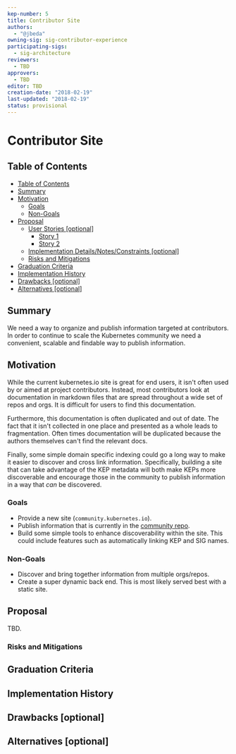 ```yaml
---
kep-number: 5
title: Contributor Site
authors:
  - "@jbeda"
owning-sig: sig-contributor-experience
participating-sigs:
  - sig-architecture
reviewers:
  - TBD
approvers:
  - TBD
editor: TBD
creation-date: "2018-02-19"
last-updated: "2018-02-19"
status: provisional
---
```


# Contributor Site

## Table of Contents

* [Table of Contents](#table-of-contents)
* [Summary](#summary)
* [Motivation](#motivation)
    * [Goals](#goals)
    * [Non-Goals](#non-goals)
* [Proposal](#proposal)
    * [User Stories [optional]](#user-stories-optional)
      * [Story 1](#story-1)
      * [Story 2](#story-2)
    * [Implementation Details/Notes/Constraints [optional]](#implementation-detailsnotesconstraints-optional)
    * [Risks and Mitigations](#risks-and-mitigations)
* [Graduation Criteria](#graduation-criteria)
* [Implementation History](#implementation-history)
* [Drawbacks [optional]](#drawbacks-optional)
* [Alternatives [optional]](#alternatives-optional)

## Summary

We need a way to organize and publish information targeted at contributors.
In order to continue to scale the Kubernetes community we need a convenient, scalable and findable way to publish information.

## Motivation

While the current kubernetes.io site is great for end users, it isn't often used by or aimed at project contributors.
Instead, most contributors look at documentation in markdown files that are spread throughout a wide set of repos and orgs.
It is difficult for users to find this documentation.

Furthermore, this documentation is often duplicated and out of date.
The fact that it isn't collected in one place and presented as a whole leads to fragmentation.
Often times documentation will be duplicated because the authors themselves can't find the relevant docs.

Finally, some simple domain specific indexing could go a long way to make it easier to discover and cross link information.
Specifically, building a site that can take advantage of the KEP metadata will both make KEPs more discoverable and encourage those in the community to publish information in a way that *can* be discovered.

### Goals

* Provide a new site (`community.kubernetes.io`).
* Publish information that is currently in the [community repo](https://github.com/kubernetes/community).
* Build some simple tools to enhance discoverability within the site.
  This could include features such as automatically linking KEP and SIG names.

### Non-Goals

* Discover and bring together information from multiple orgs/repos.
* Create a super dynamic back end.  This is most likely served best with a static site.

## Proposal

TBD.


### Risks and Mitigations

<!--
What are the risks of this proposal and how do we mitigate.
Think broadly.
For example, consider both security and how this will impact the larger kubernetes ecosystem.
-->

## Graduation Criteria

<!--
How will we know that this has succeeded?
Gathering user feedback is crucial for building high quality experiences and SIGs have the important responsibility of setting milestones for stability and completeness.
Hopefully the content previously contained in [umbrella issues][] will be tracked in the `Graduation Criteria` section.

[umbrella issues]: https://github.com/kubernetes/kubernetes/issues/42752
-->

## Implementation History

## Drawbacks [optional]

<!--
Why should this KEP _not_ be implemented.
-->

## Alternatives [optional]

<!--
Similar to the `Drawbacks` section the `Alternatives` section is used to highlight and record other possible approaches to delivering the value proposed by a KEP.
-->